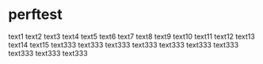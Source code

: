 # perftest
text1
text2
text3
text4
text5
text6
text7
text8
text9
text10
text11
text12
text13
text14
text15
text333
text333
text333
text333
text333
text333
text333
text333
text333
text333
